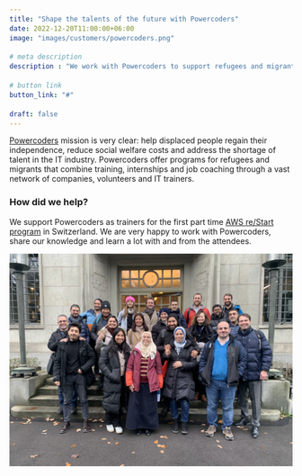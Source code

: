 ```yaml
---
title: "Shape the talents of the future with Powercoders"
date: 2022-12-20T11:00:00+06:00
image: "images/customers/powercoders.png"

# meta description
description : "We work with Powercoders to support refugees and migrants to enter the IT industry with the AWS re/Start program."

# button link
button_link: "#"

draft: false
---
```


[Powercoders](https://powercoders.org/) mission is very clear: help displaced people regain their independence, reduce social welfare costs and address the shortage of talent in the IT industry.
Powercoders offer programs for refugees and migrants that combine training, internships and job coaching through a vast network
of companies, volunteers and IT trainers.

### How did we help?
We support Powercoders as trainers for the first part time [AWS re/Start program](https://aws.amazon.com/training/restart/) in Switzerland. We are very happy to work with Powercoders, share our knowledge and learn a lot with and from the attendees.

![Powercoders at the AWS Office in ZH](images/customers/powercoders_group.jpg)
